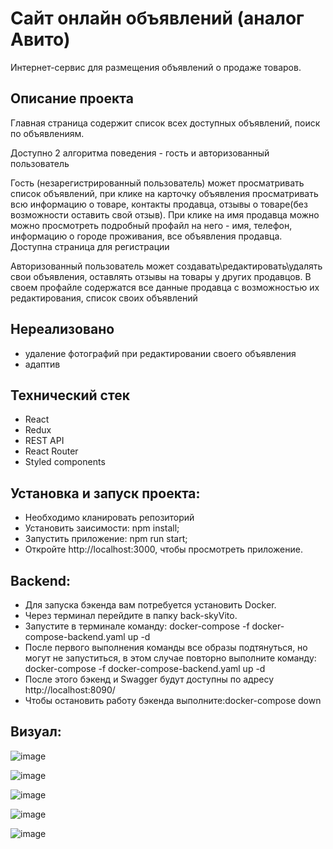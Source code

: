 # Сайт онлайн объявлений (аналог Авито)

Интернет-сервис для размещения объявлений о продаже товаров.


## Описание проекта

Главная страница содержит список всех доступных объявлений, поиск по объявлениям.

Доступно 2 алгоритма поведения - гость и авторизованный пользователь

Гость (незарегистрированный пользователь) может просматривать список объявлений, при клике на карточку объявления  просматривать всю информацию о товаре, контакты продавца, отзывы о товаре(без возможности оставить свой отзыв).
При клике на имя продавца можно можно просмотреть подробный профайл на него - имя, телефон, информацию о городе проживания, все объявления продавца.
Доступна страница для регистрации

Авторизованный пользователь может создавать\редактировать\удалять свои объявления, оставлять отзывы на товары у других продавцов.
В своем профайле содержатся все данные продавца с возможностью  их редактирования, список своих объявлений

## Нереализовано
+ удаление фотографий при редактировании своего объявления
+ адаптив

## Технический стек
+ React
+ Redux
+ REST API
+ React Router
+ Styled components

## Установка и запуск проекта:
+ Необходимо кланировать репозиторий
+ Установить заисимости: npm install;
+ Запустить приложение: npm run start; 
+ Откройте http://localhost:3000, чтобы просмотреть приложение.

## Backend:
+ Для запуска бэкенда вам потребуется установить Docker.
+ Через терминал перейдите в папку back-skyVito.
+ Запустите в терминале команду: docker-compose -f docker-compose-backend.yaml up -d
+ После первого выполнения команды все образы подтянуться, но могут не запуститься, в этом случае повторно выполните команду: docker-compose -f docker-compose-backend.yaml up -d
+ После этого бэкенд и Swagger будут доступны по адресу http://localhost:8090/
+ Чтобы остановить работу бэкенда выполните:docker-compose down

## Визуал:

![image](https://github.com/tanya-bulaeva/avito2/assets/131000104/6ab05ec7-ab7e-44c4-8769-5b32140f0828)


![image](https://github.com/tanya-bulaeva/avito2/assets/131000104/46072f96-d8c2-455a-85d9-570a51ad7450)


![image](https://github.com/tanya-bulaeva/avito2/assets/131000104/8a5f00c2-4302-4a19-acd7-9def917d91e2)


![image](https://github.com/tanya-bulaeva/avito2/assets/131000104/c102a210-8ef0-464b-b786-96b0e92b3cf4)


![image](https://github.com/tanya-bulaeva/avito2/assets/131000104/985e2cdc-527c-4c17-8042-8be08c4d6722)


